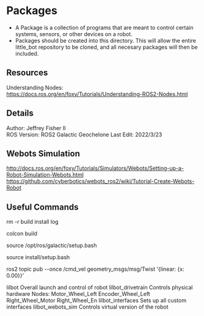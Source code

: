 # Packages
- A Package is a collection of programs that are meant to control certain systems, sensors, or other devices on a robot.
- Packages should be created into this directory. This will allow the entire little_bot repository to be cloned, and all necesary packages will then be included.

## Resources
Understanding Nodes: https://docs.ros.org/en/foxy/Tutorials/Understanding-ROS2-Nodes.html  

## Details
Author: Jeffrey Fisher II  
ROS Version: ROS2 Galactic Geochelone
Last Edit: 2022/3/23 


## Webots Simulation
http://docs.ros.org/en/foxy/Tutorials/Simulators/Webots/Setting-up-a-Robot-Simulation-Webots.html
https://github.com/cyberbotics/webots_ros2/wiki/Tutorial-Create-Webots-Robot


## Useful Commands 

rm -r build install log

colcon build

source /opt/ros/galactic/setup.bash

source install/setup.bash


ros2 topic pub --once /cmd_vel geometry_msgs/msg/Twist '{linear: {x: 0.00}}'

<!-- FOR ADDING GPIO TO CURRENT USER: (https://raspberrypi.stackexchange.com/questions/40105/access-gpio-pins-without-root-no-access-to-dev-mem-try-running-as-root)

sudo groupadd gpio
sudo usermod -a -G gpio user_name
sudo grep gpio /etc/group
sudo chown root.gpio /dev/gpiomem
sudo chmod g+rw /dev/gpiomem -->




lilbot
	Overall launch and control of robot
lilbot_drivetrain
	Controls physical hardware
	Nodes:
		Motor_Wheel_Left
			Encoder_Wheel_Left
		Right_Wheel_Motor
			Right_Wheel_En
lilbot_interfaces
	Sets up all custom interfaces
lilbot_webots_sim
	Controls virtual version of the robot
